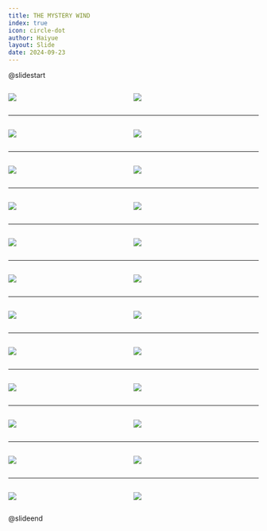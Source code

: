 ```yaml
---
title: THE MYSTERY WIND
index: true
icon: circle-dot
author: Haiyue
layout: Slide
date: 2024-09-23
---
```

 
@slidestart

<div style="display:flex">
<div style="flex:1">

![](/reading/english/Level-N/THE%20MYSTERY%20WIND/001.webp)
</div>
<div style="flex:1">

![](/reading/english/Level-N/THE%20MYSTERY%20WIND/002.webp)
</div>
</div>

---

<div style="display:flex">
<div style="flex:1">

![](/reading/english/Level-N/THE%20MYSTERY%20WIND/003.webp)
</div>
<div style="flex:1">

![](/reading/english/Level-N/THE%20MYSTERY%20WIND/004.webp)
</div>
</div>

---

<div style="display:flex">
<div style="flex:1">

![](/reading/english/Level-N/THE%20MYSTERY%20WIND/005.webp)
</div>
<div style="flex:1">

![](/reading/english/Level-N/THE%20MYSTERY%20WIND/006.webp)
</div>
</div>

---

<div style="display:flex">
<div style="flex:1">

![](/reading/english/Level-N/THE%20MYSTERY%20WIND/007.webp)
</div>
<div style="flex:1">

![](/reading/english/Level-N/THE%20MYSTERY%20WIND/008.webp)
</div>
</div>

---

<div style="display:flex">
<div style="flex:1">

![](/reading/english/Level-N/THE%20MYSTERY%20WIND/009.webp)
</div>
<div style="flex:1">

![](/reading/english/Level-N/THE%20MYSTERY%20WIND/010.webp)
</div>
</div>

---

<div style="display:flex">
<div style="flex:1">

![](/reading/english/Level-N/THE%20MYSTERY%20WIND/011.webp)
</div>
<div style="flex:1">

![](/reading/english/Level-N/THE%20MYSTERY%20WIND/012.webp)
</div>
</div>

---

<div style="display:flex">
<div style="flex:1">

![](/reading/english/Level-N/THE%20MYSTERY%20WIND/013.webp)
</div>
<div style="flex:1">

![](/reading/english/Level-N/THE%20MYSTERY%20WIND/014.webp)
</div>
</div>

---

<div style="display:flex">
<div style="flex:1">

![](/reading/english/Level-N/THE%20MYSTERY%20WIND/015.webp)
</div>
<div style="flex:1">

![](/reading/english/Level-N/THE%20MYSTERY%20WIND/016.webp)
</div>
</div>

---

<div style="display:flex">
<div style="flex:1">

![](/reading/english/Level-N/THE%20MYSTERY%20WIND/017.webp)
</div>
<div style="flex:1">

![](/reading/english/Level-N/THE%20MYSTERY%20WIND/018.webp)
</div>
</div>

---

<div style="display:flex">
<div style="flex:1">

![](/reading/english/Level-N/THE%20MYSTERY%20WIND/019.webp)
</div>
<div style="flex:1">

![](/reading/english/Level-N/THE%20MYSTERY%20WIND/020.webp)
</div>
</div>

---

<div style="display:flex">
<div style="flex:1">

![](/reading/english/Level-N/THE%20MYSTERY%20WIND/021.webp)
</div>
<div style="flex:1">

![](/reading/english/Level-N/THE%20MYSTERY%20WIND/022.webp)
</div>
</div>

---

<div style="display:flex">
<div style="flex:1">

![](/reading/english/Level-N/THE%20MYSTERY%20WIND/023.webp)
</div>
<div style="flex:1">

![](/reading/english/Level-N/THE%20MYSTERY%20WIND/024.webp)
</div>
</div>

@slideend